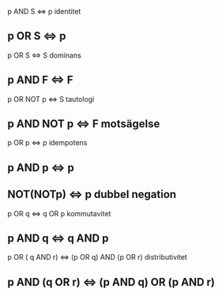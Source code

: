   p AND S <=> p                       identitet
  
  p OR S <=> p
  ----------------------
  p OR S <=> S                        dominans
  
  p AND F <=> F 
  ----------------------
  p OR NOT p <=> S                    tautologi
  
  p AND NOT p <=> F                   motsägelse
  ----------------------
  p OR p <=> p                        idempotens
  
  p AND p <=> p 
  ----------------------
  NOT(NOTp) <=> p                     dubbel negation
  ----------------------
  p OR q <=> q OR p                   kommutavitet
  
  p AND q <=> q AND p 
  ----------------------
  p OR ( q AND r) <=> (p OR q) AND (p OR r) distributivitet
  
  p AND (q OR r) <=> (p AND q) OR (p AND r)
  ------------------------------------------
